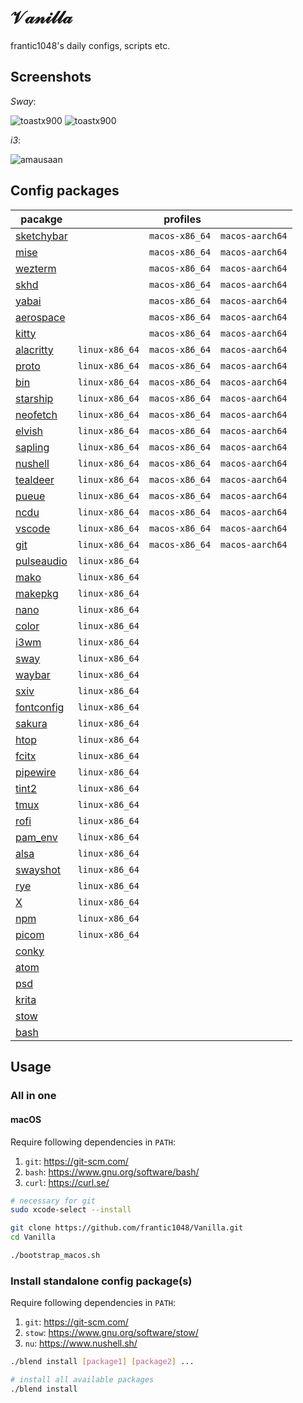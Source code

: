 # 𝒱𝒶𝓃𝒾𝓁𝓁𝒶

frantic1048's daily configs, scripts etc.

## Screenshots

_Sway_:

![toastx900](screenshots/toastx900_2021-07-30_13-00.png)
![toastx900](screenshots/toastx900_2021-07-30_13-14.png)

_i3_:

![amausaan](screenshots/amausaan_2022-04-05-232523.png)

## Config packages

<table><thead><tr><th>pacakge</th><th colspan="3">profiles</th></tr></thead><tbody><tr><td><a href="packages/sketchybar/sketchybar">sketchybar</a></td><td><code>&nbsp;&nbsp;&nbsp;&nbsp;&nbsp;&nbsp;&nbsp;&nbsp;&nbsp;&nbsp;&nbsp;&nbsp;</code></td><td><code>macos-x86_64</code></td><td><code>macos-aarch64</code></td><tr><tr><td><a href="packages/mise/mise/config.toml">mise</a></td><td><code>&nbsp;&nbsp;&nbsp;&nbsp;&nbsp;&nbsp;&nbsp;&nbsp;&nbsp;&nbsp;&nbsp;&nbsp;</code></td><td><code>macos-x86_64</code></td><td><code>macos-aarch64</code></td><tr><tr><td><a href="packages/wezterm">wezterm</a></td><td><code>&nbsp;&nbsp;&nbsp;&nbsp;&nbsp;&nbsp;&nbsp;&nbsp;&nbsp;&nbsp;&nbsp;&nbsp;</code></td><td><code>macos-x86_64</code></td><td><code>macos-aarch64</code></td><tr><tr><td><a href="packages/skhd/skhd/skhdrc">skhd</a></td><td><code>&nbsp;&nbsp;&nbsp;&nbsp;&nbsp;&nbsp;&nbsp;&nbsp;&nbsp;&nbsp;&nbsp;&nbsp;</code></td><td><code>macos-x86_64</code></td><td><code>macos-aarch64</code></td><tr><tr><td><a href="packages/yabai/yabai">yabai</a></td><td><code>&nbsp;&nbsp;&nbsp;&nbsp;&nbsp;&nbsp;&nbsp;&nbsp;&nbsp;&nbsp;&nbsp;&nbsp;</code></td><td><code>macos-x86_64</code></td><td><code>macos-aarch64</code></td><tr><tr><td><a href="packages/aerospace/aerospace/aerospace.toml">aerospace</a></td><td><code>&nbsp;&nbsp;&nbsp;&nbsp;&nbsp;&nbsp;&nbsp;&nbsp;&nbsp;&nbsp;&nbsp;&nbsp;</code></td><td><code>macos-x86_64</code></td><td><code>macos-aarch64</code></td><tr><tr><td><a href="packages/kitty/kitty">kitty</a></td><td><code>&nbsp;&nbsp;&nbsp;&nbsp;&nbsp;&nbsp;&nbsp;&nbsp;&nbsp;&nbsp;&nbsp;&nbsp;</code></td><td><code>macos-x86_64</code></td><td><code>macos-aarch64</code></td><tr><tr><td><a href="packages/alacritty">alacritty</a></td><td><code>linux-x86_64</code></td><td><code>macos-x86_64</code></td><td><code>macos-aarch64</code></td><tr><tr><td><a href="packages/proto">proto</a></td><td><code>linux-x86_64</code></td><td><code>macos-x86_64</code></td><td><code>macos-aarch64</code></td><tr><tr><td><a href="packages/bin/bin">bin</a></td><td><code>linux-x86_64</code></td><td><code>macos-x86_64</code></td><td><code>macos-aarch64</code></td><tr><tr><td><a href="packages/starship/starship.toml">starship</a></td><td><code>linux-x86_64</code></td><td><code>macos-x86_64</code></td><td><code>macos-aarch64</code></td><tr><tr><td><a href="packages/neofetch/neofetch/config.conf">neofetch</a></td><td><code>linux-x86_64</code></td><td><code>macos-x86_64</code></td><td><code>macos-aarch64</code></td><tr><tr><td><a href="packages/elvish/elvish">elvish</a></td><td><code>linux-x86_64</code></td><td><code>macos-x86_64</code></td><td><code>macos-aarch64</code></td><tr><tr><td><a href="packages/sapling/sapling/sapling.conf">sapling</a></td><td><code>linux-x86_64</code></td><td><code>macos-x86_64</code></td><td><code>macos-aarch64</code></td><tr><tr><td><a href="packages/nushell/nushell">nushell</a></td><td><code>linux-x86_64</code></td><td><code>macos-x86_64</code></td><td><code>macos-aarch64</code></td><tr><tr><td><a href="packages/tealdeer/tealdeer/config.toml">tealdeer</a></td><td><code>linux-x86_64</code></td><td><code>macos-x86_64</code></td><td><code>macos-aarch64</code></td><tr><tr><td><a href="packages/pueue/pueue/pueue.yml">pueue</a></td><td><code>linux-x86_64</code></td><td><code>macos-x86_64</code></td><td><code>macos-aarch64</code></td><tr><tr><td><a href="packages/ncdu/ncdu/config">ncdu</a></td><td><code>linux-x86_64</code></td><td><code>macos-x86_64</code></td><td><code>macos-aarch64</code></td><tr><tr><td><a href="packages/vscode/User">vscode</a></td><td><code>linux-x86_64</code></td><td><code>macos-x86_64</code></td><td><code>macos-aarch64</code></td><tr><tr><td><a href="packages/git/git">git</a></td><td><code>linux-x86_64</code></td><td><code>macos-x86_64</code></td><td><code>macos-aarch64</code></td><tr><tr><td><a href="packages/pulseaudio/pulse">pulseaudio</a></td><td><code>linux-x86_64</code></td><td><code>&nbsp;&nbsp;&nbsp;&nbsp;&nbsp;&nbsp;&nbsp;&nbsp;&nbsp;&nbsp;&nbsp;&nbsp;</code></td><td><code>&nbsp;&nbsp;&nbsp;&nbsp;&nbsp;&nbsp;&nbsp;&nbsp;&nbsp;&nbsp;&nbsp;&nbsp;&nbsp;</code></td><tr><tr><td><a href="packages/mako/mako/config">mako</a></td><td><code>linux-x86_64</code></td><td><code>&nbsp;&nbsp;&nbsp;&nbsp;&nbsp;&nbsp;&nbsp;&nbsp;&nbsp;&nbsp;&nbsp;&nbsp;</code></td><td><code>&nbsp;&nbsp;&nbsp;&nbsp;&nbsp;&nbsp;&nbsp;&nbsp;&nbsp;&nbsp;&nbsp;&nbsp;&nbsp;</code></td><tr><tr><td><a href="packages/makepkg">makepkg</a></td><td><code>linux-x86_64</code></td><td><code>&nbsp;&nbsp;&nbsp;&nbsp;&nbsp;&nbsp;&nbsp;&nbsp;&nbsp;&nbsp;&nbsp;&nbsp;</code></td><td><code>&nbsp;&nbsp;&nbsp;&nbsp;&nbsp;&nbsp;&nbsp;&nbsp;&nbsp;&nbsp;&nbsp;&nbsp;&nbsp;</code></td><tr><tr><td><a href="packages/nano/nano/nanorc">nano</a></td><td><code>linux-x86_64</code></td><td><code>&nbsp;&nbsp;&nbsp;&nbsp;&nbsp;&nbsp;&nbsp;&nbsp;&nbsp;&nbsp;&nbsp;&nbsp;</code></td><td><code>&nbsp;&nbsp;&nbsp;&nbsp;&nbsp;&nbsp;&nbsp;&nbsp;&nbsp;&nbsp;&nbsp;&nbsp;&nbsp;</code></td><tr><tr><td><a href="packages/color/DisplayCAL/storage">color</a></td><td><code>linux-x86_64</code></td><td><code>&nbsp;&nbsp;&nbsp;&nbsp;&nbsp;&nbsp;&nbsp;&nbsp;&nbsp;&nbsp;&nbsp;&nbsp;</code></td><td><code>&nbsp;&nbsp;&nbsp;&nbsp;&nbsp;&nbsp;&nbsp;&nbsp;&nbsp;&nbsp;&nbsp;&nbsp;&nbsp;</code></td><tr><tr><td><a href="packages/i3wm/i3/config">i3wm</a></td><td><code>linux-x86_64</code></td><td><code>&nbsp;&nbsp;&nbsp;&nbsp;&nbsp;&nbsp;&nbsp;&nbsp;&nbsp;&nbsp;&nbsp;&nbsp;</code></td><td><code>&nbsp;&nbsp;&nbsp;&nbsp;&nbsp;&nbsp;&nbsp;&nbsp;&nbsp;&nbsp;&nbsp;&nbsp;&nbsp;</code></td><tr><tr><td><a href="packages/sway/sway/config">sway</a></td><td><code>linux-x86_64</code></td><td><code>&nbsp;&nbsp;&nbsp;&nbsp;&nbsp;&nbsp;&nbsp;&nbsp;&nbsp;&nbsp;&nbsp;&nbsp;</code></td><td><code>&nbsp;&nbsp;&nbsp;&nbsp;&nbsp;&nbsp;&nbsp;&nbsp;&nbsp;&nbsp;&nbsp;&nbsp;&nbsp;</code></td><tr><tr><td><a href="packages/waybar/waybar">waybar</a></td><td><code>linux-x86_64</code></td><td><code>&nbsp;&nbsp;&nbsp;&nbsp;&nbsp;&nbsp;&nbsp;&nbsp;&nbsp;&nbsp;&nbsp;&nbsp;</code></td><td><code>&nbsp;&nbsp;&nbsp;&nbsp;&nbsp;&nbsp;&nbsp;&nbsp;&nbsp;&nbsp;&nbsp;&nbsp;&nbsp;</code></td><tr><tr><td><a href="packages/sxiv/sxiv/exec/image-info">sxiv</a></td><td><code>linux-x86_64</code></td><td><code>&nbsp;&nbsp;&nbsp;&nbsp;&nbsp;&nbsp;&nbsp;&nbsp;&nbsp;&nbsp;&nbsp;&nbsp;</code></td><td><code>&nbsp;&nbsp;&nbsp;&nbsp;&nbsp;&nbsp;&nbsp;&nbsp;&nbsp;&nbsp;&nbsp;&nbsp;&nbsp;</code></td><tr><tr><td><a href="packages/fontconfig/fontconfig">fontconfig</a></td><td><code>linux-x86_64</code></td><td><code>&nbsp;&nbsp;&nbsp;&nbsp;&nbsp;&nbsp;&nbsp;&nbsp;&nbsp;&nbsp;&nbsp;&nbsp;</code></td><td><code>&nbsp;&nbsp;&nbsp;&nbsp;&nbsp;&nbsp;&nbsp;&nbsp;&nbsp;&nbsp;&nbsp;&nbsp;&nbsp;</code></td><tr><tr><td><a href="packages/sakura/sakura/sakura.conf">sakura</a></td><td><code>linux-x86_64</code></td><td><code>&nbsp;&nbsp;&nbsp;&nbsp;&nbsp;&nbsp;&nbsp;&nbsp;&nbsp;&nbsp;&nbsp;&nbsp;</code></td><td><code>&nbsp;&nbsp;&nbsp;&nbsp;&nbsp;&nbsp;&nbsp;&nbsp;&nbsp;&nbsp;&nbsp;&nbsp;&nbsp;</code></td><tr><tr><td><a href="packages/htop/htop/htoprc">htop</a></td><td><code>linux-x86_64</code></td><td><code>&nbsp;&nbsp;&nbsp;&nbsp;&nbsp;&nbsp;&nbsp;&nbsp;&nbsp;&nbsp;&nbsp;&nbsp;</code></td><td><code>&nbsp;&nbsp;&nbsp;&nbsp;&nbsp;&nbsp;&nbsp;&nbsp;&nbsp;&nbsp;&nbsp;&nbsp;&nbsp;</code></td><tr><tr><td><a href="packages/fcitx/fcitx">fcitx</a></td><td><code>linux-x86_64</code></td><td><code>&nbsp;&nbsp;&nbsp;&nbsp;&nbsp;&nbsp;&nbsp;&nbsp;&nbsp;&nbsp;&nbsp;&nbsp;</code></td><td><code>&nbsp;&nbsp;&nbsp;&nbsp;&nbsp;&nbsp;&nbsp;&nbsp;&nbsp;&nbsp;&nbsp;&nbsp;&nbsp;</code></td><tr><tr><td><a href="packages/pipewire/pipewire">pipewire</a></td><td><code>linux-x86_64</code></td><td><code>&nbsp;&nbsp;&nbsp;&nbsp;&nbsp;&nbsp;&nbsp;&nbsp;&nbsp;&nbsp;&nbsp;&nbsp;</code></td><td><code>&nbsp;&nbsp;&nbsp;&nbsp;&nbsp;&nbsp;&nbsp;&nbsp;&nbsp;&nbsp;&nbsp;&nbsp;&nbsp;</code></td><tr><tr><td><a href="packages/tint2/tint2/tint2rc">tint2</a></td><td><code>linux-x86_64</code></td><td><code>&nbsp;&nbsp;&nbsp;&nbsp;&nbsp;&nbsp;&nbsp;&nbsp;&nbsp;&nbsp;&nbsp;&nbsp;</code></td><td><code>&nbsp;&nbsp;&nbsp;&nbsp;&nbsp;&nbsp;&nbsp;&nbsp;&nbsp;&nbsp;&nbsp;&nbsp;&nbsp;</code></td><tr><tr><td><a href="packages/tmux">tmux</a></td><td><code>linux-x86_64</code></td><td><code>&nbsp;&nbsp;&nbsp;&nbsp;&nbsp;&nbsp;&nbsp;&nbsp;&nbsp;&nbsp;&nbsp;&nbsp;</code></td><td><code>&nbsp;&nbsp;&nbsp;&nbsp;&nbsp;&nbsp;&nbsp;&nbsp;&nbsp;&nbsp;&nbsp;&nbsp;&nbsp;</code></td><tr><tr><td><a href="packages/rofi/rofi/config.rasi">rofi</a></td><td><code>linux-x86_64</code></td><td><code>&nbsp;&nbsp;&nbsp;&nbsp;&nbsp;&nbsp;&nbsp;&nbsp;&nbsp;&nbsp;&nbsp;&nbsp;</code></td><td><code>&nbsp;&nbsp;&nbsp;&nbsp;&nbsp;&nbsp;&nbsp;&nbsp;&nbsp;&nbsp;&nbsp;&nbsp;&nbsp;</code></td><tr><tr><td><a href="packages/pam_env">pam_env</a></td><td><code>linux-x86_64</code></td><td><code>&nbsp;&nbsp;&nbsp;&nbsp;&nbsp;&nbsp;&nbsp;&nbsp;&nbsp;&nbsp;&nbsp;&nbsp;</code></td><td><code>&nbsp;&nbsp;&nbsp;&nbsp;&nbsp;&nbsp;&nbsp;&nbsp;&nbsp;&nbsp;&nbsp;&nbsp;&nbsp;</code></td><tr><tr><td><a href="packages/alsa">alsa</a></td><td><code>linux-x86_64</code></td><td><code>&nbsp;&nbsp;&nbsp;&nbsp;&nbsp;&nbsp;&nbsp;&nbsp;&nbsp;&nbsp;&nbsp;&nbsp;</code></td><td><code>&nbsp;&nbsp;&nbsp;&nbsp;&nbsp;&nbsp;&nbsp;&nbsp;&nbsp;&nbsp;&nbsp;&nbsp;&nbsp;</code></td><tr><tr><td><a href="packages/swayshot/swayshot.sh">swayshot</a></td><td><code>linux-x86_64</code></td><td><code>&nbsp;&nbsp;&nbsp;&nbsp;&nbsp;&nbsp;&nbsp;&nbsp;&nbsp;&nbsp;&nbsp;&nbsp;</code></td><td><code>&nbsp;&nbsp;&nbsp;&nbsp;&nbsp;&nbsp;&nbsp;&nbsp;&nbsp;&nbsp;&nbsp;&nbsp;&nbsp;</code></td><tr><tr><td><a href="packages/rye">rye</a></td><td><code>linux-x86_64</code></td><td><code>&nbsp;&nbsp;&nbsp;&nbsp;&nbsp;&nbsp;&nbsp;&nbsp;&nbsp;&nbsp;&nbsp;&nbsp;</code></td><td><code>&nbsp;&nbsp;&nbsp;&nbsp;&nbsp;&nbsp;&nbsp;&nbsp;&nbsp;&nbsp;&nbsp;&nbsp;&nbsp;</code></td><tr><tr><td><a href="packages/X">X</a></td><td><code>linux-x86_64</code></td><td><code>&nbsp;&nbsp;&nbsp;&nbsp;&nbsp;&nbsp;&nbsp;&nbsp;&nbsp;&nbsp;&nbsp;&nbsp;</code></td><td><code>&nbsp;&nbsp;&nbsp;&nbsp;&nbsp;&nbsp;&nbsp;&nbsp;&nbsp;&nbsp;&nbsp;&nbsp;&nbsp;</code></td><tr><tr><td><a href="packages/npm">npm</a></td><td><code>linux-x86_64</code></td><td><code>&nbsp;&nbsp;&nbsp;&nbsp;&nbsp;&nbsp;&nbsp;&nbsp;&nbsp;&nbsp;&nbsp;&nbsp;</code></td><td><code>&nbsp;&nbsp;&nbsp;&nbsp;&nbsp;&nbsp;&nbsp;&nbsp;&nbsp;&nbsp;&nbsp;&nbsp;&nbsp;</code></td><tr><tr><td><a href="packages/picom/picom/picom.conf">picom</a></td><td><code>linux-x86_64</code></td><td><code>&nbsp;&nbsp;&nbsp;&nbsp;&nbsp;&nbsp;&nbsp;&nbsp;&nbsp;&nbsp;&nbsp;&nbsp;</code></td><td><code>&nbsp;&nbsp;&nbsp;&nbsp;&nbsp;&nbsp;&nbsp;&nbsp;&nbsp;&nbsp;&nbsp;&nbsp;&nbsp;</code></td><tr><tr><td><a href="packages/conky">conky</a></td><td><code>&nbsp;&nbsp;&nbsp;&nbsp;&nbsp;&nbsp;&nbsp;&nbsp;&nbsp;&nbsp;&nbsp;&nbsp;</code></td><td><code>&nbsp;&nbsp;&nbsp;&nbsp;&nbsp;&nbsp;&nbsp;&nbsp;&nbsp;&nbsp;&nbsp;&nbsp;</code></td><td><code>&nbsp;&nbsp;&nbsp;&nbsp;&nbsp;&nbsp;&nbsp;&nbsp;&nbsp;&nbsp;&nbsp;&nbsp;&nbsp;</code></td><tr><tr><td><a href="packages/atom">atom</a></td><td><code>&nbsp;&nbsp;&nbsp;&nbsp;&nbsp;&nbsp;&nbsp;&nbsp;&nbsp;&nbsp;&nbsp;&nbsp;</code></td><td><code>&nbsp;&nbsp;&nbsp;&nbsp;&nbsp;&nbsp;&nbsp;&nbsp;&nbsp;&nbsp;&nbsp;&nbsp;</code></td><td><code>&nbsp;&nbsp;&nbsp;&nbsp;&nbsp;&nbsp;&nbsp;&nbsp;&nbsp;&nbsp;&nbsp;&nbsp;&nbsp;</code></td><tr><tr><td><a href="packages/psd">psd</a></td><td><code>&nbsp;&nbsp;&nbsp;&nbsp;&nbsp;&nbsp;&nbsp;&nbsp;&nbsp;&nbsp;&nbsp;&nbsp;</code></td><td><code>&nbsp;&nbsp;&nbsp;&nbsp;&nbsp;&nbsp;&nbsp;&nbsp;&nbsp;&nbsp;&nbsp;&nbsp;</code></td><td><code>&nbsp;&nbsp;&nbsp;&nbsp;&nbsp;&nbsp;&nbsp;&nbsp;&nbsp;&nbsp;&nbsp;&nbsp;&nbsp;</code></td><tr><tr><td><a href="packages/krita">krita</a></td><td><code>&nbsp;&nbsp;&nbsp;&nbsp;&nbsp;&nbsp;&nbsp;&nbsp;&nbsp;&nbsp;&nbsp;&nbsp;</code></td><td><code>&nbsp;&nbsp;&nbsp;&nbsp;&nbsp;&nbsp;&nbsp;&nbsp;&nbsp;&nbsp;&nbsp;&nbsp;</code></td><td><code>&nbsp;&nbsp;&nbsp;&nbsp;&nbsp;&nbsp;&nbsp;&nbsp;&nbsp;&nbsp;&nbsp;&nbsp;&nbsp;</code></td><tr><tr><td><a href="packages/stow">stow</a></td><td><code>&nbsp;&nbsp;&nbsp;&nbsp;&nbsp;&nbsp;&nbsp;&nbsp;&nbsp;&nbsp;&nbsp;&nbsp;</code></td><td><code>&nbsp;&nbsp;&nbsp;&nbsp;&nbsp;&nbsp;&nbsp;&nbsp;&nbsp;&nbsp;&nbsp;&nbsp;</code></td><td><code>&nbsp;&nbsp;&nbsp;&nbsp;&nbsp;&nbsp;&nbsp;&nbsp;&nbsp;&nbsp;&nbsp;&nbsp;&nbsp;</code></td><tr><tr><td><a href="packages/bash">bash</a></td><td><code>&nbsp;&nbsp;&nbsp;&nbsp;&nbsp;&nbsp;&nbsp;&nbsp;&nbsp;&nbsp;&nbsp;&nbsp;</code></td><td><code>&nbsp;&nbsp;&nbsp;&nbsp;&nbsp;&nbsp;&nbsp;&nbsp;&nbsp;&nbsp;&nbsp;&nbsp;</code></td><td><code>&nbsp;&nbsp;&nbsp;&nbsp;&nbsp;&nbsp;&nbsp;&nbsp;&nbsp;&nbsp;&nbsp;&nbsp;&nbsp;</code></td><tr></tbody></table>

## Usage

### All in one

#### macOS

Require following dependencies in `PATH`:

1. `git`: https://git-scm.com/
2. `bash`: https://www.gnu.org/software/bash/
3. `curl`: https://curl.se/

```sh
# necessary for git
sudo xcode-select --install

git clone https://github.com/frantic1048/Vanilla.git
cd Vanilla

./bootstrap_macos.sh
```

### Install standalone config package(s)

Require following dependencies in `PATH`:

1. `git`: https://git-scm.com/
2. `stow`: https://www.gnu.org/software/stow/
3. `nu`: https://www.nushell.sh/

```sh
./blend install [package1] [package2] ...

# install all available packages
./blend install
```
